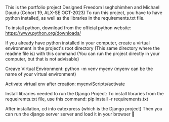 This is the portfolio project Designed Freedom Iseghohimhen and Michael Daudu (Cohort 19, ALX-SE OCT-2023)
To run this project, you have to have python installed, as well as the libraries in the requirements.txt file.

To install python, download from the official python website: https://www.python.org/downloads/

If you already have python installed in your computer, create a virtual environment in the project's root directory (This same directory where the readme file is) with this command (You can run the project directly in your computer, but that is not advisable)

Creave Virtual Environment: 
python -m venv myenv (myenv can be the name of your virtual environment)

Activate virtual env after creation:
myenv/Scripts/activate

Install libraries needed to run the Django Project:
To install libraries from the requeiremts.txt file, use this command:
pip install -r requirements.txt

After installation, cd into eatexpress (which is the Django project)
Then you can run the django server server and load it in your browser 🙂